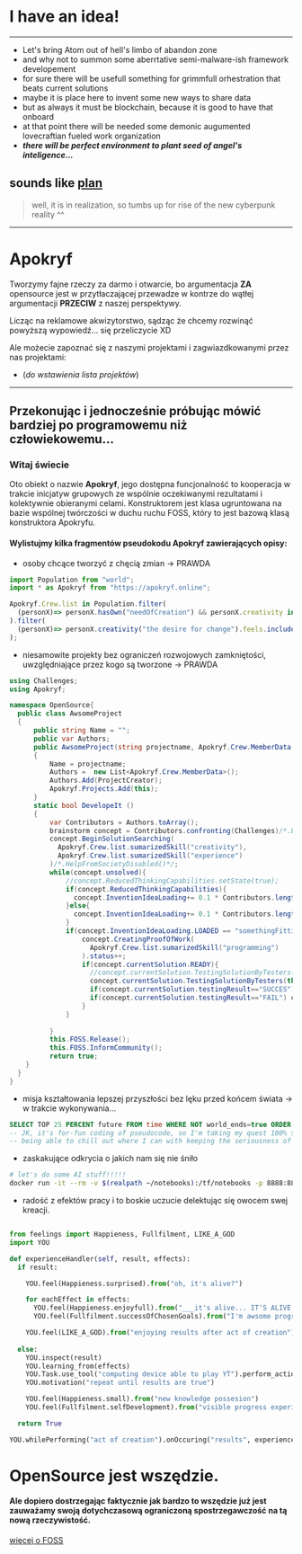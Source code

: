 # I have an idea!

---

- Let's bring Atom out of hell's limbo of abandon zone
- and why not to summon some aberrtative semi-malware-ish framework developement
- for sure there will be usefull something for grimmfull orhestration that beats current solutions
- maybe it is place here to invent some new ways to share data
- but as always it must be blockchain, because it is good to have that onboard
- at that point there will be needed some demonic augumented lovecraftian fueled work organization
- **_there will be perfect environment to plant seed of angel's inteligence..._**

## sounds like [plan](https://github.com/the-apokryf)
> well, it is in realization, so tumbs up for rise of the new cyberpunk reality ^^

---


# Apokryf
Tworzymy fajne rzeczy za darmo i otwarcie, bo argumentacja **ZA** opensource jest w przytłaczającej przewadze w kontrze do wątłej argumentacji **PRZECIW** z naszej perspektywy. 

Licząc na reklamowe akwizytorstwo, sądząc że chcemy rozwinąć powyższą wypowiedź... się przeliczycie XD 

Ale możecie zapoznać się z naszymi projektami i zagwiazdkowanymi przez nas projektami:
- (_do wstawienia lista projektów_)

___
## Przekonując i jednocześnie próbując mówić bardziej po programowemu niż człowiekowemu...

### Witaj świecie 
Oto obiekt o nazwie **Apokryf**, jego dostępna funcjonalność to kooperacja w trakcie inicjatyw grupowych ze wspólnie oczekiwanymi rezultatami i kolektywnie obieranymi celami. Konstruktorem jest klasa ugruntowana na bazie wspólnej twórczości w duchu ruchu FOSS, który to jest bazową klasą konstruktora Apokryfu. 

#### Wylistujmy kilka fragmentów pseudokodu Apokryf zawierających opisy:

- osoby chcące tworzyć z chęcią zmian -> PRAWDA
```javascript
import Population from "world";
import * as Apokryf from "https://apokryf.online";

Apokryf.Crew.list in Population.filter(
  (personX)=> personX.hasOwn("needOfCreation") && personX.creativity instanceof Function 
).filter(
  (personX)=> personX.creativity("the desire for change").feels.includes(personX.needOfCreation)
);

```

- niesamowite projekty bez ograniczeń rozwojowych zamkniętości, uwzględniające przez kogo są tworzone -> PRAWDA
```cs
using Challenges;
using Apokryf;

namespace OpenSource{
  public class AwsomeProject
  {
      public string Name = "";
      public var Authors;
      public AwsomeProject(string projectname, Apokryf.Crew.MemberData ProjectCreator)
      {
          Name = projectname;
          Authors =  new List<Apokryf.Crew.MemberData>();
          Authors.Add(ProjectCreator);
          Apokryf.Projects.Add(this);
      }
      static bool DevelopeIt ()
      {
          var Contributors = Authors.toArray();
          brainstorm concept = Contributors.confronting(Challenges)/*.LimitedByClosedSource()*/;
          concept.BeginSolutionSearching(
            Apokryf.Crew.list.sumarizedSkill("creativity"),
            Apokryf.Crew.list.sumarizedSkill("experience")
          )/*.HelpFromSocietyDisabled()*/;
          while(concept.unsolved){
              //concept.ReducedThinkingCapabilities.setState(true);
              if(concept.ReducedThinkingCapabilities){
                concept.InventionIdeaLoading+= 0.1 * Contributors.length;
              }else{
                concept.InventionIdeaLoading+= 0.1 * Contributors.length + 0.1 * this.FOSS.ComunityOfProject;
              }
              if(concept.InventionIdeaLoading.LOADED == "somethingFitting"){
                  concept.CreatingProofOfWork(
                    Apokryf.Crew.list.sumarizedSkill("programming")
                  ).status++;
                  if(concept.currentSolution.READY){
                    //concept.currentSolution.TestingSolutionByTesters(outsourcedExpensiveArmyOfPeople);
                    concept.currentSolution.TestingSolutionByTesters(this.FOSS.ComunityOfProject);
                    if(concept.currentSolution.testingResult=="SUCCES") concept.unsolved=false;
                    if(concept.currentSolution.testingResult=="FAIL") concept.ResetProgress();
                  }
              }
              
          }
          this.FOSS.Release();
          this.FOSS.InformCommunity();
          return true;
    }
  }
}

```


- misja kształtowania lepszej przyszłości bez lęku przed końcem świata -> w trakcie wykonywania...

```sql
SELECT TOP 25 PERCENT future FROM time WHERE NOT world_ends=true ORDER BY nicest_outcom_rating_rate DESC;
-- JK, it's for-fun coding of pseudocode, so I'm taking my quest 100% seriously non-serious >_<
-- being able to chill out where I can with keeping the seriousness of what I create is the best thing here
```

- zaskakujące odkrycia o jakich nam się nie śniło 

```bash
# let's do some AI stuff!!!!! 
docker run -it --rm -v $(realpath ~/notebooks):/tf/notebooks -p 8888:8888 tensorflow/tensorflow:latest-jupyter
```

- radość z efektów pracy i to boskie uczucie delektując się owocem swej kreacji. 

```python

from feelings import Happieness, Fullfilment, LIKE_A_GOD
import YOU

def experienceHandler(self, result, effects):
  if result:

    YOU.feel(Happieness.surprised).from("oh, it's alive?")

    for eachEffect in effects:
      YOU.feel(Happieness.enjoyfull).from("___it's alive... IT'S ALIVE! ALIVE! IT'S AAALIIIVEEE!___")
      YOU.feel(Fullfilment.successOfChosenGoals).from("I'm awsome programmer")

    YOU.feel(LIKE_A_GOD).from("enjoying results after act of creation")
      
  else:
    YOU.inspect(result)
    YOU.learning_from(effects)
    YOU.Task.use_tool("computing device able to play YT").perform_action("play 'never gona give u up' by Rick Astley ").Execute()
    YOU.motivation("repeat until results are true")

    YOU.feel(Happieness.small).from("new knowledge possesion")
    YOU.feel(Fullfilment.selfDevelopment).from("visible progress experiencing")

  return True

YOU.whilePerforming("act of creation").onOccuring("results", experienceHandler)

```

# OpenSource jest wszędzie.
#### Ale dopiero dostrzegając faktycznie jak bardzo to wszędzie już jest zauważamy swoją dotychczasową ograniczoną spostrzegawczość na tą nową rzeczywistość.

[więcej o FOSS](https://pl.wikipedia.org/wiki/Wolne_i_otwarte_oprogramowanie)
